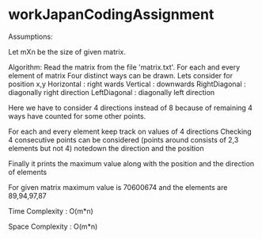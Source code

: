 # workJapanCodingAssignment

Assumptions:

Let mXn be the size of given matrix.

Algorithm:
Read the matrix from the file 'matrix.txt'.
For each and every element of matrix Four distinct ways can be drawn.
Lets consider for position x,y
Horizontal : right wards 
Vertical : downwards
RightDiagonal : diagonally right direction
LeftDiagonal : diagonally left direction 

Here we have to consider 4 directions instead of 8 because of remaining 4 ways have counted for some other points.

For each and every element 
	keep track on values of 4 directions
	Checking 4 consecutive points can be considered (points around consists of 2,3 elements but not 4)
	notedown the direction and the position

Finally it prints the maximum value along with the position and the direction of elements

For given matrix maximum value is 70600674 and the elements are 89,94,97,87

Time Complexity :
O(m*n)

Space Complexity :
O(m*n)
